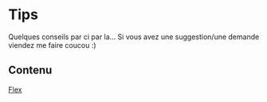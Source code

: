 # Tips

Quelques conseils par ci par la... Si vous avez une suggestion/une demande viendez me faire coucou :)

## Contenu

[Flex](/html-css/flex.md)